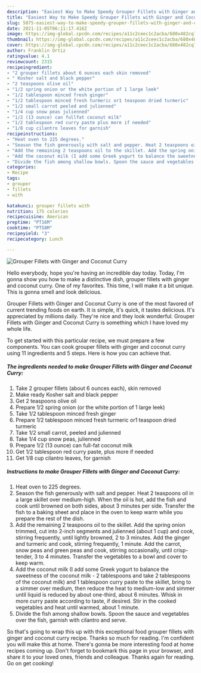 ```yaml
---
description: "Easiest Way to Make Speedy Grouper Fillets with Ginger and Coconut Curry"
title: "Easiest Way to Make Speedy Grouper Fillets with Ginger and Coconut Curry"
slug: 5075-easiest-way-to-make-speedy-grouper-fillets-with-ginger-and-coconut-curry
date: 2021-11-05T06:11:17.416Z
image: https://img-global.cpcdn.com/recipes/a11c2ceec1c2acba/680x482cq70/grouper-fillets-with-ginger-and-coconut-curry-recipe-main-photo.jpg
thumbnail: https://img-global.cpcdn.com/recipes/a11c2ceec1c2acba/680x482cq70/grouper-fillets-with-ginger-and-coconut-curry-recipe-main-photo.jpg
cover: https://img-global.cpcdn.com/recipes/a11c2ceec1c2acba/680x482cq70/grouper-fillets-with-ginger-and-coconut-curry-recipe-main-photo.jpg
author: Franklin Ortiz
ratingvalue: 4.1
reviewcount: 2315
recipeingredient:
- "2 grouper fillets about 6 ounces each skin removed"
- " Kosher salt and black pepper"
- "2 teaspoons olive oil"
- "1/2 spring onion or the white portion of 1 large leek"
- "1/2 tablespoon minced fresh ginger"
- "1/2 tablespoon minced fresh turmeric or1 teaspoon dried turmeric"
- "1/2 small carrot peeled and julienned"
- "1/4 cup snow peas julienned"
- "1/2 (13 ounce) can fullfat coconut milk"
- "1/2 tablespoon red curry paste plus more if needed"
- "1/8 cup cilantro leaves for garnish"
recipeinstructions:
- "Heat oven to 225 degrees."
- "Season the fish generously with salt and pepper. Heat 2 teaspoons oil in a large skillet over medium-high. When the oil is hot, add the fish and cook until browned on both sides, about 3 minutes per side. Transfer the fish to a baking sheet and place in the oven to keep warm while you prepare the rest of the dish."
- "Add the remaining 2 teaspoons oil to the skillet. Add the spring onion trimmed, cut into 2-inch segments and julienned (about 1 cup) and cook, stirring frequently, until lightly browned, 2 to 3 minutes. Add the ginger and turmeric and cook, stirring frequently, 1 minute. Add the carrot, snow peas and green peas and cook, stirring occasionally, until crisp-tender, 3 to 4 minutes. Transfer the vegetables to a bowl and cover to keep warm."
- "Add the coconut milk (I add some Greek yogurt to balance the sweetness of the coconut milk - 2 tablespoons and take 2 tablespoons of the coconut milk) and 1 tablespoon curry paste to the skillet, bring to a simmer over medium, then reduce the heat to medium-low and simmer until liquid is reduced by about one-third, about 6 minutes. Whisk in more curry paste according to taste, if desired. Stir in the cooked vegetables and heat until warmed, about 1 minute."
- "Divide the fish among shallow bowls. Spoon the sauce and vegetables over the fish, garnish with cilantro and serve."
categories:
- Recipe
tags:
- grouper
- fillets
- with

katakunci: grouper fillets with 
nutrition: 175 calories
recipecuisine: American
preptime: "PT16M"
cooktime: "PT58M"
recipeyield: "3"
recipecategory: Lunch

---
```



![Grouper Fillets with Ginger and Coconut Curry](https://img-global.cpcdn.com/recipes/a11c2ceec1c2acba/680x482cq70/grouper-fillets-with-ginger-and-coconut-curry-recipe-main-photo.jpg)

Hello everybody, hope you're having an incredible day today. Today, I'm gonna show you how to make a distinctive dish, grouper fillets with ginger and coconut curry. One of my favorites. This time, I will make it a bit unique. This is gonna smell and look delicious.



Grouper Fillets with Ginger and Coconut Curry is one of the most favored of current trending foods on earth. It is simple, it's quick, it tastes delicious. It's appreciated by millions daily. They're nice and they look wonderful. Grouper Fillets with Ginger and Coconut Curry is something which I have loved my whole life.


To get started with this particular recipe, we must prepare a few components. You can cook grouper fillets with ginger and coconut curry using 11 ingredients and 5 steps. Here is how you can achieve that.

<!--inarticleads1-->

##### The ingredients needed to make Grouper Fillets with Ginger and Coconut Curry:

1. Take 2 grouper fillets (about 6 ounces each), skin removed
1. Make ready  Kosher salt and black pepper
1. Get 2 teaspoons olive oil
1. Prepare 1/2 spring onion (or the white portion of 1 large leek)
1. Take 1/2 tablespoon minced fresh ginger
1. Prepare 1/2 tablespoon minced fresh turmeric or1 teaspoon dried turmeric
1. Take 1/2 small carrot, peeled and julienned
1. Take 1/4 cup snow peas, julienned
1. Prepare 1/2 (13 ounce) can full-fat coconut milk
1. Get 1/2 tablespoon red curry paste, plus more if needed
1. Get 1/8 cup cilantro leaves, for garnish




<!--inarticleads2-->

##### Instructions to make Grouper Fillets with Ginger and Coconut Curry:

1. Heat oven to 225 degrees.
1. Season the fish generously with salt and pepper. Heat 2 teaspoons oil in a large skillet over medium-high. When the oil is hot, add the fish and cook until browned on both sides, about 3 minutes per side. Transfer the fish to a baking sheet and place in the oven to keep warm while you prepare the rest of the dish.
1. Add the remaining 2 teaspoons oil to the skillet. Add the spring onion trimmed, cut into 2-inch segments and julienned (about 1 cup) and cook, stirring frequently, until lightly browned, 2 to 3 minutes. Add the ginger and turmeric and cook, stirring frequently, 1 minute. Add the carrot, snow peas and green peas and cook, stirring occasionally, until crisp-tender, 3 to 4 minutes. Transfer the vegetables to a bowl and cover to keep warm.
1. Add the coconut milk (I add some Greek yogurt to balance the sweetness of the coconut milk - 2 tablespoons and take 2 tablespoons of the coconut milk) and 1 tablespoon curry paste to the skillet, bring to a simmer over medium, then reduce the heat to medium-low and simmer until liquid is reduced by about one-third, about 6 minutes. Whisk in more curry paste according to taste, if desired. Stir in the cooked vegetables and heat until warmed, about 1 minute.
1. Divide the fish among shallow bowls. Spoon the sauce and vegetables over the fish, garnish with cilantro and serve.




So that's going to wrap this up with this exceptional food grouper fillets with ginger and coconut curry recipe. Thanks so much for reading. I'm confident you will make this at home. There's gonna be more interesting food at home recipes coming up. Don't forget to bookmark this page in your browser, and share it to your loved ones, friends and colleague. Thanks again for reading. Go on get cooking!
